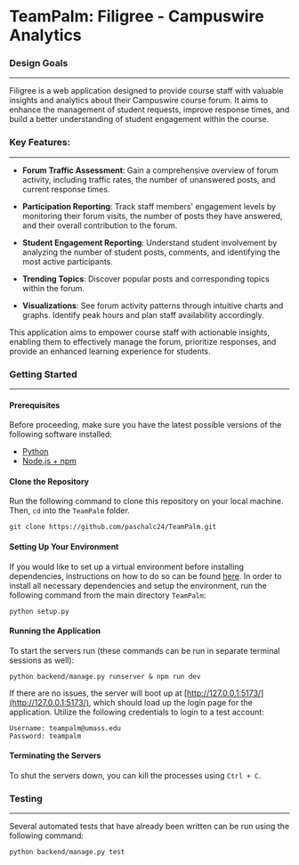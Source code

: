 # TeamPalm: Filigree - Campuswire Analytics

### Design Goals
---

Filigree is a web application designed to provide course staff with valuable insights and analytics about their Campuswire course forum. It aims to enhance the management of student requests, improve response times, and build a better understanding of student engagement within the course.

### Key Features:
---

- **Forum Traffic Assessment**: Gain a comprehensive overview of forum activity, including traffic rates, the number of unanswered posts, and current response times.

- **Participation Reporting**: Track staff members' engagement levels by monitoring their forum visits, the number of posts they have answered, and their overall contribution to the forum.

- **Student Engagement Reporting**: Understand student involvement by analyzing the number of student posts, comments, and identifying the most active participants.

- **Trending Topics**: Discover popular posts and corresponding topics within the forum.

- **Visualizations**: See forum activity patterns through intuitive charts and graphs. Identify peak hours and plan staff availability accordingly.

This application aims to empower course staff with actionable insights, enabling them to effectively manage the forum, prioritize responses, and provide an enhanced learning experience for students.

### Getting Started
---

#### Prerequisites
Before proceeding, make sure you have the latest possible versions of the following software installed:

- [Python](https://www.python.org/downloads/)
- [Node.js + npm](https://docs.npmjs.com/downloading-and-installing-node-js-and-npm)

#### Clone the Repository
Run the following command to clone this repository on your local machine. Then, `cd` into the `TeamPalm` folder.
```shell
git clone https://github.com/paschalc24/TeamPalm.git
```

#### Setting Up Your Environment
If you would like to set up a virtual environment before installing dependencies, instructions on how to do so can be found [here](https://docs.python.org/3/library/venv.html). In order to install all necessary dependencies and setup the environment, run the following command from the main directory `TeamPalm`:
```shell
python setup.py
```

#### Running the Application

To start the servers run (these commands can be run in separate terminal sessions as well):
```
python backend/manage.py runserver & npm run dev
```

If there are no issues, the server will boot up at [http://127.0.0.1:5173/](http://127.0.0.1:5173/), which should load up the login page for the application. Utilize the following credentials to login to a test account:

```
Username: teampalm@umass.edu
Password: teampalm
```

#### Terminating the Servers

To shut the servers down, you can kill the processes using `Ctrl + C`.

### Testing
---
Several automated tests that have already been written can be run using the following command:

```shell
python backend/manage.py test
```
